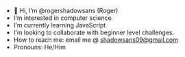 - 👋 Hi, I’m @rogershadowsans (Roger)
-  I’m interested in computer science
-  I’m currently learning JavaScript
-  I’m looking to collaborate with beginner level challenges.
-  How to reach me: email me @ shadowsans09@gmail.com
-  Pronouns: He/Him

<!---
rogershadowsans/rogershadowsans is a ✨ special ✨ repository because its `README.md` (this file) appears on your GitHub profile.
You can click the Preview link to take a look at your changes.
--->
